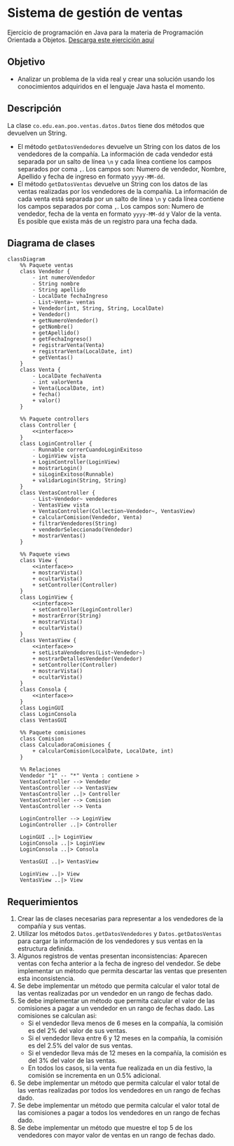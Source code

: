 # Sistema de gestión de ventas

Ejercicio de programación en Java para la materia de Programación Orientada a Objetos.
[Descarga este ejercición aquí](https://downgit.github.io/#/home?url=https://github.com/jyuler/curso-poo/tree/main/gestionventas)

## Objetivo 
- Analizar un problema de la vida real y crear una solución usando los conocimientos adquiridos en el lenguaje Java hasta el momento.

## Descripción
La clase `co.edu.ean.poo.ventas.datos.Datos` tiene dos métodos que devuelven un String. 
- El método `getDatosVendedores` devuelve un String con los datos de los vendedores de la compañía. La información de cada vendedor está separada por un salto de línea `\n` y cada línea contiene los campos separados por coma `,`. Los campos son: Numero de vendedor, Nombre, Apellido y fecha de ingreso en formato `yyyy-MM-dd`.
- El método `getDatosVentas` devuelve un String con los datos de las ventas realizadas por los vendedores de la compañía. La información de cada venta está separada por un salto de línea `\n` y cada línea contiene los campos separados por coma `,`. Los campos son: Numero de vendedor, fecha de la venta en formato `yyyy-MM-dd` y Valor de la venta. 
Es posible que exista más de un registro para una fecha dada.

## Diagrama de clases

```mermaid
classDiagram
    %% Paquete ventas
    class Vendedor {
        - int numeroVendedor
        - String nombre
        - String apellido
        - LocalDate fechaIngreso
        - List~Venta~ ventas
        + Vendedor(int, String, String, LocalDate)
        + Vendedor()
        + getNumeroVendedor()
        + getNombre()
        + getApellido()
        + getFechaIngreso()
        + registrarVenta(Venta)
        + registrarVenta(LocalDate, int)
        + getVentas()
    }
    class Venta {
        - LocalDate fechaVenta
        - int valorVenta
        + Venta(LocalDate, int)
        + fecha()
        + valor()
    }

    %% Paquete controllers
    class Controller {
        <<interface>>
    }
    class LoginController {
        - Runnable correrCuandoLoginExitoso
        - LoginView vista
        + LoginController(LoginView)
        + mostrarLogin()
        + siLoginExitoso(Runnable)
        + validarLogin(String, String)
    }
    class VentasController {
        - List~Vendedor~ vendedores
        - VentasView vista
        + VentasController(Collection~Vendedor~, VentasView)
        + calcularComision(Vendedor, Venta)
        + filtrarVendedores(String)
        + vendedorSeleccionado(Vendedor)
        + mostrarVentas()
    }

    %% Paquete views
    class View {
        <<interface>>
        + mostrarVista()
        + ocultarVista()
        + setController(Controller)
    }
    class LoginView {
        <<interface>>
        + setController(LoginController)
        + mostrarError(String)
        + mostrarVista()
        + ocultarVista()
    }
    class VentasView {
        <<interface>>
        + setListaVendedores(List~Vendedor~)
        + mostrarDetallesVendedor(Vendedor)
        + setController(Controller)
        + mostrarVista()
        + ocultarVista()
    }
    class Consola {
        <<interface>>
    }
    class LoginGUI
    class LoginConsola
    class VentasGUI

    %% Paquete comisiones
    class Comision
    class CalculadoraComisiones {
        + calcularComision(LocalDate, LocalDate, int)
    }

    %% Relaciones
    Vendedor "1" -- "*" Venta : contiene >
    VentasController --> Vendedor
    VentasController --> VentasView
    VentasController ..|> Controller
    VentasController --> Comision
    VentasController --> Venta

    LoginController --> LoginView
    LoginController ..|> Controller

    LoginGUI ..|> LoginView
    LoginConsola ..|> LoginView
    LoginConsola ..|> Consola

    VentasGUI ..|> VentasView

    LoginView ..|> View
    VentasView ..|> View
```    


## Requerimientos
1. Crear las de clases necesarias para representar a los vendedores de la compañía y sus ventas.
2. Utilizar los métodos `Datos.getDatosVendedores` y `Datos.getDatosVentas` para cargar la información de los vendedores y sus ventas en la estructura definida.
3. Algunos registros de ventas presentan inconsistencias: Aparecen ventas con fecha anterior a la fecha de ingreso del vendedor. Se debe implementar un método que permita descartar las ventas que presenten esta inconsistencia.
4. Se debe implementar un método que permita calcular el valor total de las ventas realizadas por un vendedor en un rango de fechas dado.
5. Se debe implementar un método que permita calcular el valor de las comisiones a pagar a un vendedor en un rango de fechas dado. Las comisiones se calculan asi:
    - Si el vendedor lleva menos de 6 meses en la compañía, la comisión es del 2% del valor de sus ventas.
    - Si el vendedor lleva entre 6 y 12 meses en la compañía, la comisión es del 2.5% del valor de sus ventas.
    - Si el vendedor lleva más de 12 meses en la compañía, la comisión es del 3% del valor de las ventas.
    - En todos los casos, si la venta fue realizada en un día festivo, la comisión se incrementa en un 0.5% adicional.
6. Se debe implementar un método que permita calcular el valor total de las ventas realizadas por todos los vendedores en un rango de fechas dado.
7. Se debe implementar un método que permita calcular el valor total de las comisiones a pagar a todos los vendedores en un rango de fechas dado.
8. Se debe implementar un método que muestre el top 5 de los vendedores con mayor valor de ventas en un rango de fechas dado.
